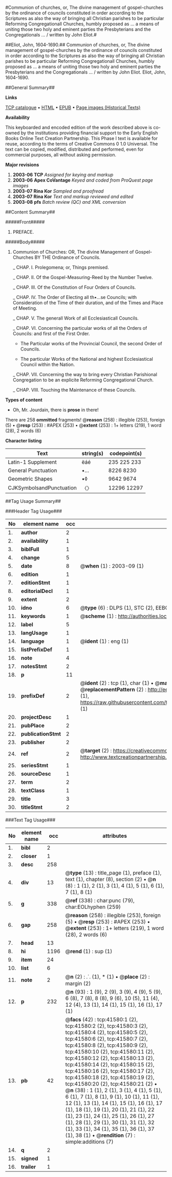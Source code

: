 #Communion of churches, or, The divine management of gospel-churches by the ordinance of councils constituted in order according to the Scriptures as also the way of bringing all Christian parishes to be particular Reforming Congregationall Churches, humbly proposed as ... a means of uniting those two holy and eminent parties the Presbyterians and the Congregationals ... / written by John Eliot.#

##Eliot, John, 1604-1690.##
Communion of churches, or, The divine management of gospel-churches by the ordinance of councils constituted in order according to the Scriptures as also the way of bringing all Christian parishes to be particular Reforming Congregationall Churches, humbly proposed as ... a means of uniting those two holy and eminent parties the Presbyterians and the Congregationals ... / written by John Eliot.
Eliot, John, 1604-1690.

##General Summary##

**Links**

[TCP catalogue](http://www.ota.ox.ac.uk/tcp/)  • 
[HTML](http://tei.it.ox.ac.uk/tcp/Texts-HTML/free/A39/A39224.html)  • 
[EPUB](http://tei.it.ox.ac.uk/tcp/Texts-EPUB/free/A39/A39224.epub) • 
[Page images (Historical Texts)](https://data.historicaltexts.jisc.ac.uk/view?pubId=eebo-08701277e&pageId=eebo-08701277e-41580-1)

**Availability**

This keyboarded and encoded edition of the
	       work described above is co-owned by the institutions
	       providing financial support to the Early English Books
	       Online Text Creation Partnership. This Phase I text is
	       available for reuse, according to the terms of Creative
	       Commons 0 1.0 Universal. The text can be copied,
	       modified, distributed and performed, even for
	       commercial purposes, all without asking permission.

**Major revisions**

1. __2003-06__ __TCP__ *Assigned for keying and markup*
1. __2003-06__ __Apex CoVantage__ *Keyed and coded from ProQuest page images*
1. __2003-07__ __Rina Kor__ *Sampled and proofread*
1. __2003-07__ __Rina Kor__ *Text and markup reviewed and edited*
1. __2003-08__ __pfs__ *Batch review (QC) and XML conversion*

##Content Summary##

#####Front#####

1. PREFACE.

#####Body#####

1. Communion of Churches: OR, The divine Management of Gospel-Churches BY THE Ordinance of Councils.

    _ CHAP. I. Prolegomena; or, Things premised.

    _ CHAP. II. Of the Gospel-Measuring-Reed by the Number Twelve.

    _ CHAP. III. Of the Constitution of Four Orders of Councils.

    _ CHAP. IV. The Order of Electing all th•…se Councils; with Consideration of the Time of their duration, and of the Times and Place of Meeting.

    _ CHAP. V. The generall Work of all Ecclesiasticall Councils.

    _ CHAP. VI. Concerning the particular works of all the Orders of Councils: and first of the First Order.

      * The Particular works of the Provincial Council, the second Order of Councils.

      * The particular Works of the National and highest Ecclesiastical Council within the Nation.

    _ CHAP. VII. Concerning the way to bring every Christian Parishional Congregation to be an explicite Reforming Congregational Church.

    _ CHAP. VIII. Touching the Maintenance of these Councils.

**Types of content**

  * Oh, Mr. Jourdain, there is **prose** in there!

There are 258 **ommitted** fragments! 
 @__reason__ (258) : illegible (253), foreign (5)  •  @__resp__ (253) : #APEX (253)  •  @__extent__ (253) : 1+ letters (219), 1 word (28), 2 words (6)

**Character listing**


|Text|string(s)|codepoint(s)|
|---|---|---|
|Latin-1 Supplement|ëáé|235 225 233|
|General Punctuation|•…|8226 8230|
|Geometric Shapes|▪◊|9642 9674|
|CJKSymbolsandPunctuation|〈〉|12296 12297|

##Tag Usage Summary##

###Header Tag Usage###

|No|element name|occ|attributes|
|---|---|---|---|
|1.|__author__|2||
|2.|__availability__|1||
|3.|__biblFull__|1||
|4.|__change__|5||
|5.|__date__|8| @__when__ (1) : 2003-09 (1)|
|6.|__edition__|1||
|7.|__editionStmt__|1||
|8.|__editorialDecl__|1||
|9.|__extent__|2||
|10.|__idno__|6| @__type__ (6) : DLPS (1), STC (2), EEBO-CITATION (1), OCLC (1), VID (1)|
|11.|__keywords__|1| @__scheme__ (1) : http://authorities.loc.gov/ (1)|
|12.|__label__|5||
|13.|__langUsage__|1||
|14.|__language__|1| @__ident__ (1) : eng (1)|
|15.|__listPrefixDef__|1||
|16.|__note__|4||
|17.|__notesStmt__|2||
|18.|__p__|11||
|19.|__prefixDef__|2| @__ident__ (2) : tcp (1), char (1)  •  @__matchPattern__ (2) : ([0-9\-]+):([0-9IVX]+) (1), (.+) (1)  •  @__replacementPattern__ (2) : http://eebo.chadwyck.com/downloadtiff?vid=$1&page=$2 (1), https://raw.githubusercontent.com/textcreationpartnership/Texts/master/tcpchars.xml#$1 (1)|
|20.|__projectDesc__|1||
|21.|__pubPlace__|2||
|22.|__publicationStmt__|2||
|23.|__publisher__|2||
|24.|__ref__|2| @__target__ (2) : https://creativecommons.org/publicdomain/zero/1.0/ (1), http://www.textcreationpartnership.org/docs/. (1)|
|25.|__seriesStmt__|1||
|26.|__sourceDesc__|1||
|27.|__term__|2||
|28.|__textClass__|1||
|29.|__title__|3||
|30.|__titleStmt__|2||


###Text Tag Usage###

|No|element name|occ|attributes|
|---|---|---|---|
|1.|__bibl__|2||
|2.|__closer__|1||
|3.|__desc__|258||
|4.|__div__|13| @__type__ (13) : title_page (1), preface (1), text (1), chapter (8), section (2)  •  @__n__ (8) : 1 (1), 2 (1), 3 (1), 4 (1), 5 (1), 6 (1), 7 (1), 8 (1)|
|5.|__g__|338| @__ref__ (338) : char:punc (79), char:EOLhyphen (259)|
|6.|__gap__|258| @__reason__ (258) : illegible (253), foreign (5)  •  @__resp__ (253) : #APEX (253)  •  @__extent__ (253) : 1+ letters (219), 1 word (28), 2 words (6)|
|7.|__head__|13||
|8.|__hi__|1196| @__rend__ (1) : sup (1)|
|9.|__item__|24||
|10.|__list__|6||
|11.|__note__|2| @__n__ (2) : ⸫ (1), * (1)  •  @__place__ (2) : margin (2)|
|12.|__p__|232| @__n__ (93) : 1 (9), 2 (9), 3 (9), 4 (9), 5 (9), 6 (8), 7 (8), 8 (8), 9 (6), 10 (5), 11 (4), 12 (4), 13 (1), 14 (1), 15 (1), 16 (1), 17 (1)|
|13.|__pb__|42| @__facs__ (42) : tcp:41580:1 (2), tcp:41580:2 (2), tcp:41580:3 (2), tcp:41580:4 (2), tcp:41580:5 (2), tcp:41580:6 (2), tcp:41580:7 (2), tcp:41580:8 (2), tcp:41580:9 (2), tcp:41580:10 (2), tcp:41580:11 (2), tcp:41580:12 (2), tcp:41580:13 (2), tcp:41580:14 (2), tcp:41580:15 (2), tcp:41580:16 (2), tcp:41580:17 (2), tcp:41580:18 (2), tcp:41580:19 (2), tcp:41580:20 (2), tcp:41580:21 (2)  •  @__n__ (38) : 1 (1), 2 (1), 3 (1), 4 (1), 5 (1), 6 (1), 7 (1), 8 (1), 9 (1), 10 (1), 11 (1), 12 (1), 13 (1), 14 (1), 15 (1), 16 (1), 17 (1), 18 (1), 19 (1), 20 (1), 21 (1), 22 (1), 23 (1), 24 (1), 25 (1), 26 (1), 27 (1), 28 (1), 29 (1), 30 (1), 31 (1), 32 (1), 33 (1), 34 (1), 35 (1), 36 (1), 37 (1), 38 (1)  •  @__rendition__ (7) : simple:additions (7)|
|14.|__q__|2||
|15.|__signed__|1||
|16.|__trailer__|1||
